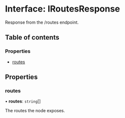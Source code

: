 # Interface: IRoutesResponse

Response from the /routes endpoint.

## Table of contents

### Properties

- [routes](IRoutesResponse.md#routes)

## Properties

### routes

• **routes**: `string`[]

The routes the node exposes.
